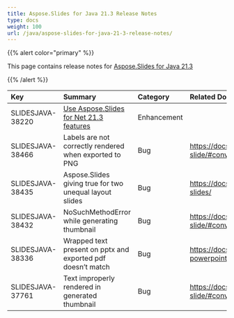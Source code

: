 ```yaml
---
title: Aspose.Slides for Java 21.3 Release Notes
type: docs
weight: 100
url: /java/aspose-slides-for-java-21-3-release-notes/
---
```


{{% alert color="primary" %}} 

This page contains release notes for [Aspose.Slides for Java 21.3](https://repository.aspose.com/repo/com/aspose/aspose-slides/21.3/)

{{% /alert %}} 

|**Key**|**Summary**|**Category**|**Related Documentation**|
| :- | :- | :- | :- |
|SLIDESJAVA-38220|[Use Aspose.Slides for Net 21.3 features](/slides/net/aspose-slides-for-net-21-3-release-notes/)|Enhancement| |
|SLIDESJAVA-38466|Labels are not correctly rendered when exported to PNG|Bug|https://docs.aspose.com/slides/java/convert-slide/#convert-slide-to-bitmap|
|SLIDESJAVA-38435|Aspose.Slides giving true for two unequal layout slides|Bug|https://docs.aspose.com/slides/java/compare-slides/|
|SLIDESJAVA-38432|NoSuchMethodError while generating thumbnail|Bug|https://docs.aspose.com/slides/java/convert-slide/#convert-slide-to-bitmap|
|SLIDESJAVA-38336|Wrapped text present on pptx and exported pdf doesn’t match|Bug|https://docs.aspose.com/slides/java/convert-powerpoint-ppt-and-pptx-to-pdf/|
|SLIDESJAVA-37761|Text improperly rendered in generated thumbnail|Bug|https://docs.aspose.com/slides/java/convert-slide/#convert-slide-to-bitmap

